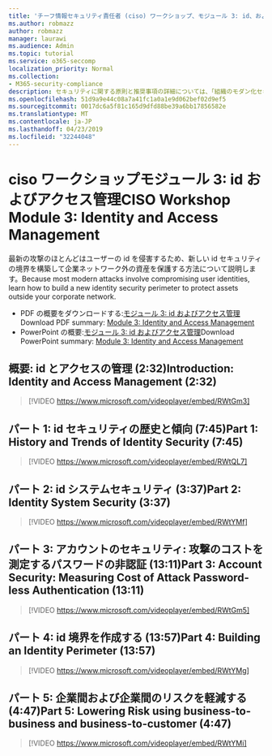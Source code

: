 ```yaml
---
title: 'チーフ情報セキュリティ責任者 (ciso) ワークショップ、モジュール 3: id、およびアクセス管理'
ms.author: robmazz
author: robmazz
manager: laurawi
ms.audience: Admin
ms.topic: tutorial
ms.service: o365-seccomp
localization_priority: Normal
ms.collection:
- M365-security-compliance
description: セキュリティに関する原則と推奨事項の詳細については、「組織のモダン化セキュリティ」を参照してください。
ms.openlocfilehash: 51d9a9e44c08a7a41fc1a0a1e9d062bef02d9ef5
ms.sourcegitcommit: 0017dc6a5f81c165d9dfd88be39a6bb17856582e
ms.translationtype: MT
ms.contentlocale: ja-JP
ms.lasthandoff: 04/23/2019
ms.locfileid: "32244048"
---
```

# <a name="ciso-workshop-module-3-identity-and-access-management"></a><span data-ttu-id="6c12a-103">ciso ワークショップモジュール 3: id およびアクセス管理</span><span class="sxs-lookup"><span data-stu-id="6c12a-103">CISO Workshop Module 3: Identity and Access Management</span></span> 

<span data-ttu-id="6c12a-104">最新の攻撃のほとんどはユーザーの id を侵害するため、新しい id セキュリティの境界を構築して企業ネットワーク外の資産を保護する方法について説明します。</span><span class="sxs-lookup"><span data-stu-id="6c12a-104">Because most modern attacks involve compromising user identities, learn how to build a new identity security perimeter to protect assets outside your corporate network.</span></span>

- <span data-ttu-id="6c12a-105">PDF の概要をダウンロードする:[モジュール 3: id およびアクセス管理](media/ciso-workshop-3-identity-protection.pdf)</span><span class="sxs-lookup"><span data-stu-id="6c12a-105">Download PDF summary: [Module 3: Identity and Access Management](media/ciso-workshop-3-identity-protection.pdf)</span></span>
- <span data-ttu-id="6c12a-106">PowerPoint の概要:[モジュール 3: id およびアクセス管理](https://docs.microsoft.com/office365/securitycompliance/media/ciso-workshop-3-identity-protection.pptx)</span><span class="sxs-lookup"><span data-stu-id="6c12a-106">Download PowerPoint summary: [Module 3: Identity and Access Management](https://docs.microsoft.com/office365/securitycompliance/media/ciso-workshop-3-identity-protection.pptx)</span></span>

## <a name="introduction-identity-and-access-management-232"></a><span data-ttu-id="6c12a-107">概要: id とアクセスの管理 (2:32)</span><span class="sxs-lookup"><span data-stu-id="6c12a-107">Introduction: Identity and Access Management (2:32)</span></span>

> [!VIDEO https://www.microsoft.com/videoplayer/embed/RWtGm3]

## <a name="part-1-history-and-trends-of-identity-security-745"></a><span data-ttu-id="6c12a-108">パート 1: id セキュリティの歴史と傾向 (7:45)</span><span class="sxs-lookup"><span data-stu-id="6c12a-108">Part 1: History and Trends of Identity Security (7:45)</span></span>

> [!VIDEO https://www.microsoft.com/videoplayer/embed/RWtQL7]

## <a name="part-2-identity-system-security-337"></a><span data-ttu-id="6c12a-109">パート 2: id システムセキュリティ (3:37)</span><span class="sxs-lookup"><span data-stu-id="6c12a-109">Part 2: Identity System Security (3:37)</span></span>

> [!VIDEO https://www.microsoft.com/videoplayer/embed/RWtYMf]

## <a name="part-3-account-security-measuring-cost-of-attack-password-less-authentication-1311"></a><span data-ttu-id="6c12a-110">パート 3: アカウントのセキュリティ: 攻撃のコストを測定するパスワードの非認証 (13:11)</span><span class="sxs-lookup"><span data-stu-id="6c12a-110">Part 3: Account Security: Measuring Cost of Attack Password-less Authentication (13:11)</span></span>

> [!VIDEO https://www.microsoft.com/videoplayer/embed/RWtGm5]

## <a name="part-4-building-an-identity-perimeter-1357"></a><span data-ttu-id="6c12a-111">パート 4: id 境界を作成する (13:57)</span><span class="sxs-lookup"><span data-stu-id="6c12a-111">Part 4: Building an Identity Perimeter (13:57)</span></span>

> [!VIDEO https://www.microsoft.com/videoplayer/embed/RWtYMg]

## <a name="part-5-lowering-risk-using-business-to-business-and-business-to-customer-447"></a><span data-ttu-id="6c12a-112">パート 5: 企業間および企業間のリスクを軽減する (4:47)</span><span class="sxs-lookup"><span data-stu-id="6c12a-112">Part 5: Lowering Risk using business-to-business and business-to-customer (4:47)</span></span>

> [!VIDEO https://www.microsoft.com/videoplayer/embed/RWtYMi]